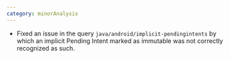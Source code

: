 ```yaml
---
category: minorAnalysis
---
```

* Fixed an issue in the query `java/android/implicit-pendingintents` by which an implicit Pending Intent marked as immutable was not correctly recognized as such.

